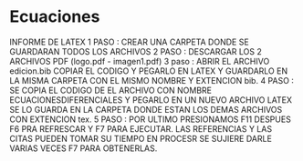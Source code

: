 # Ecuaciones
INFORME DE LATEX
1 PASO : CREAR UNA CARPETA DONDE SE GUARDARAN TODOS LOS ARCHIVOS 
2 PASO : DESCARGAR LOS 2 ARCHIVOS PDF (logo.pdf - imagen1.pdf)
3 paso : ABRIR EL ARCHIVO edicion.bib COPIAR EL CODIGO Y PEGARLO EN LATEX Y GUARDARLO EN LA MISMA CARPETA CON EL MISMO NOMBRE Y EXTENCION bib.
4 PASO : SE COPIA EL CODIGO DE EL ARCHIVO CON NOMBRE ECUACIONESDIFERENCIALES Y PEGARLO EN UN NUEVO ARCHIVO LATEX SE LO GUARDA EN LA CARPETA DONDE ESTAN LOS DEMAS ARCHIVOS CON EXTENCION tex.
5 PASO : POR ULTIMO PRESIONAMOS F11 DESPUES F6 PRA REFRESCAR Y F7 PARA EJECUTAR. LAS REFERENCIAS Y LAS CITAS PUEDEN TOMAR SU TIEMPO EN PROCESR SE SUJIERE DARLE VARIAS VECES F7 PARA OBTENERLAS.
